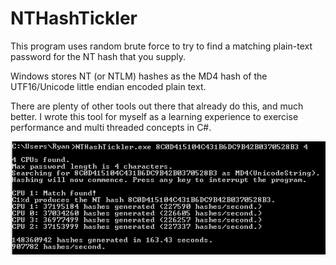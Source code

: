NTHashTickler
============

This program uses random brute force to try to find a matching plain-text password for the NT hash that you supply.

Windows stores NT (or NTLM) hashes as the MD4 hash of the UTF16/Unicode little endian encoded plain text.

There are plenty of other tools out there that already do this, and much better. I wrote this tool for myself as a learning
experience to exercise performance and multi threaded concepts in C#.

![Screenshot](./screen1.PNG)